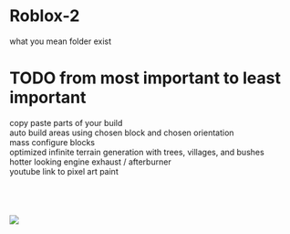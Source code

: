 # Roblox-2
what you mean folder exist
# TODO from most important to least important
copy paste parts of your build\
auto build areas using chosen block and chosen orientation\
mass configure blocks\
optimized infinite terrain generation with trees, villages, and bushes\
hotter looking engine exhaust / afterburner\
youtube link to pixel art paint\
\
\
\
\
![](https://cdn.discordapp.com/attachments/855238594843508756/875010075478065242/image0.png)

